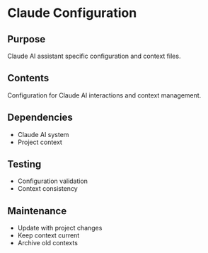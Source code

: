 # Claude Configuration

## Purpose
Claude AI assistant specific configuration and context files.

## Contents
Configuration for Claude AI interactions and context management.

## Dependencies
- Claude AI system
- Project context

## Testing
- Configuration validation
- Context consistency

## Maintenance
- Update with project changes
- Keep context current
- Archive old contexts